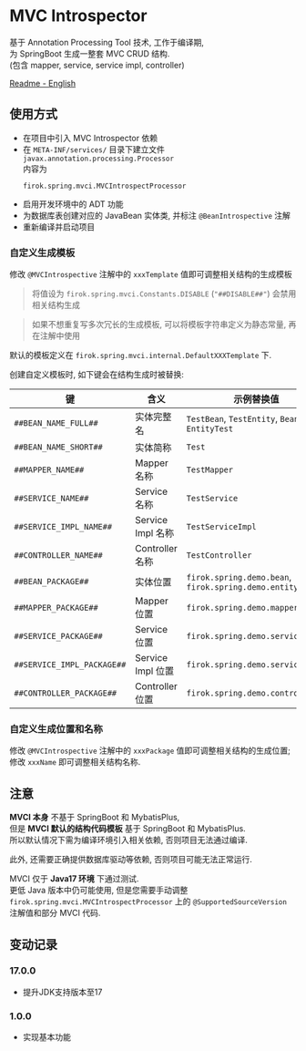 # MVC Introspector

基于 Annotation Processing Tool 技术, 工作于编译期,  
为 SpringBoot 生成一整套 MVC CRUD 结构.  
(包含 mapper, service, service impl, controller)

[Readme - English](readme-en.md)

## 使用方式

* 在项目中引入 MVC Introspector 依赖
* 在 `META-INF/services/` 目录下建立文件 `javax.annotation.processing.Processor`  
  内容为
  ```text
  firok.spring.mvci.MVCIntrospectProcessor
  ```
* 启用开发环境中的 ADT 功能
* 为数据库表创建对应的 JavaBean 实体类, 并标注 `@BeanIntrospective` 注解
* 重新编译并启动项目

### 自定义生成模板

修改 `@MVCIntrospective` 注解中的 `xxxTemplate` 值即可调整相关结构的生成模板

> 将值设为 `firok.spring.mvci.Constants.DISABLE` (`"##DISABLE##"`) 会禁用相关结构生成

> 如果不想重复写多次冗长的生成模板, 可以将模板字符串定义为静态常量, 再在注解中使用

默认的模板定义在 `firok.spring.mvci.internal.DefaultXXXTemplate` 下.

创建自定义模板时, 如下键会在结构生成时被替换:  

键|含义|示例替换值
-|-|-
`##BEAN_NAME_FULL##` | 实体完整名 | `TestBean`, `TestEntity`, `BeanTest`, `EntityTest`
`##BEAN_NAME_SHORT##` | 实体简称 | `Test`
`##MAPPER_NAME##` | Mapper 名称 | `TestMapper`
`##SERVICE_NAME##` | Service 名称 | `TestService`
`##SERVICE_IMPL_NAME##` | Service Impl 名称 | `TestServiceImpl`
`##CONTROLLER_NAME##` | Controller 名称 | `TestController`
`##BEAN_PACKAGE##` | 实体位置 | `firok.spring.demo.bean`, `firok.spring.demo.entity`
`##MAPPER_PACKAGE##` | Mapper 位置 | `firok.spring.demo.mapper`
`##SERVICE_PACKAGE##` | Service 位置 | `firok.spring.demo.service`
`##SERVICE_IMPL_PACKAGE##` | Service Impl 位置 | `firok.spring.demo.service.impl`
`##CONTROLLER_PACKAGE##` | Controller 位置 | `firok.spring.demo.controller`

### 自定义生成位置和名称

修改 `@MVCIntrospective` 注解中的 `xxxPackage` 值即可调整相关结构的生成位置; 修改 `xxxName` 即可调整相关结构名称.

## 注意

**MVCI 本身** 不基于 SpringBoot 和 MybatisPlus,  
但是 **MVCI 默认的结构代码模板** 基于 SpringBoot 和 MybatisPlus.    
所以默认情况下需为编译环境引入相关依赖, 否则项目无法通过编译.

此外, 还需要正确提供数据库驱动等依赖, 否则项目可能无法正常运行.

MVCI 仅于 **Java17 环境** 下通过测试.  
更低 Java 版本中仍可能使用, 但是您需要手动调整 `firok.spring.mvci.MVCIntrospectProcessor` 上的 `@SupportedSourceVersion` 注解值和部分 MVCI 代码.

## 变动记录

### 17.0.0

* 提升JDK支持版本至17

### 1.0.0

* 实现基本功能